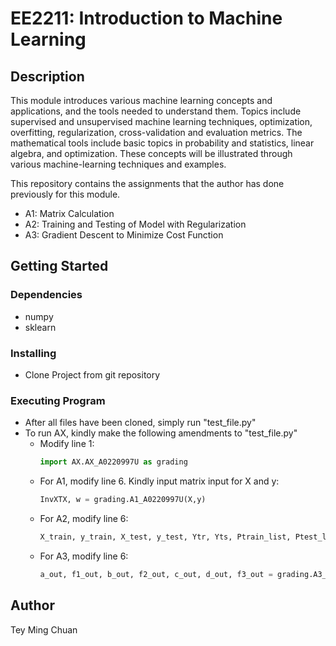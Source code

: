 # EE2211: Introduction to Machine Learning #

## Description ##
This module introduces various machine learning concepts and applications, and the tools needed to understand them. Topics include supervised and unsupervised machine learning techniques, optimization, overfitting, regularization, cross-validation and evaluation metrics. The mathematical tools include basic topics in probability and statistics, linear algebra, and optimization. These concepts will be illustrated through various machine-learning techniques and examples.

This repository contains the assignments that the author has done previously for this module.
- A1: Matrix Calculation
- A2: Training and Testing of Model with Regularization
- A3: Gradient Descent to Minimize Cost Function

## Getting Started ##
### Dependencies ###
- numpy
- sklearn

### Installing ###
- Clone Project from git repository

### Executing Program ###
- After all files have been cloned, simply run "test_file.py"
- To run AX, kindly make the following amendments to "test_file.py"
  - Modify line 1: 
    ```python
    import AX.AX_A0220997U as grading
    ```
  - For A1, modify line 6. Kindly input matrix input for X and y: 
    ```python
    InvXTX, w = grading.A1_A0220997U(X,y)
    ```
  - For A2, modify line 6: 
    ```python
    X_train, y_train, X_test, y_test, Ytr, Yts, Ptrain_list, Ptest_list, w_list, error_train_array, error_test_array = grading.A2_A0220997U(5)
    ```
  - For A3, modify line 6: 
    ```python
    a_out, f1_out, b_out, f2_out, c_out, d_out, f3_out = grading.A3_A0220997U(learning_rate, num_iters)
    ```

## Author ##
Tey Ming Chuan
